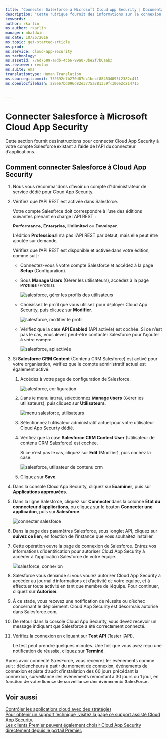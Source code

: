 ```yaml
---
title: "Connecter Salesforce à Microsoft Cloud App Security | Documentation Microsoft"
description: "Cette rubrique fournit des informations sur la connexion de Salesforce à Cloud App Security à l’aide du connecteur API."
keywords: 
author: rkarlin
ms.author: rkarlin
manager: mbaldwin
ms.date: 10/26/2016
ms.topic: get-started-article
ms.prod: 
ms.service: cloud-app-security
ms.technology: 
ms.assetid: 776d7589-acdb-4cb6-99a0-3be2f7b6aab2
ms.reviewer: reutam
ms.suite: ems
translationtype: Human Translation
ms.sourcegitcommit: 759692e7b270d87dc1becf88453d095f2382c411
ms.openlocfilehash: 28ce67bd096d82e3775a281359fc100e2c214715


---
```



# <a name="connect-salesforce-to-microsoft-cloud-app-security"></a>Connecter Salesforce à Microsoft Cloud App Security
Cette section fournit des instructions pour connecter Cloud App Security à votre compte Salesforce existant à l’aide de l’API du connecteur d’applications.  
  
## <a name="how-to-connect-salesforce-to-cloud-app-security"></a>Comment connecter Salesforce à Cloud App Security  
  
1.  Nous vous recommandons d’avoir un compte d’administrateur de service dédié pour Cloud App Security.  
  
2.  Vérifiez que l’API REST est activée dans Salesforce.  
  
     Votre compte Salesforce doit correspondre à l’une des éditions suivantes prenant en charge l’API REST :  
  
     **Performance**, **Enterprise**, **Unlimited** ou **Developer**.  
  
     L’édition **Professional** n’a pas l’API REST par défaut, mais elle peut être ajoutée sur demande.  
  
     Vérifiez que l’API REST est disponible et activée dans votre édition, comme suit :  
  
    -   Connectez-vous à votre compte Salesforce et accédez à la page **Setup** (Configuration).  
  
    -   Sous **Manage Users** (Gérer les utilisateurs), accédez à la page **Profiles** (Profils).  
  
         ![salesforce, gérer les profils des utilisateurs](./media/salesforce-manageusers-profiles.png "salesforce manageusers profiles")  
  
    -   Choisissez le profil que vous utilisez pour déployer Cloud App Security, puis cliquez sur **Modifier**.  
  
         ![salesforce, modifier le profil](./media/salesforce-edit-profile.png "salesforce edit profile")  
  
    -   Vérifiez que la case **API Enabled** (API activée) est cochée. Si ce n’est pas le cas, vous devez peut-être contacter Salesforce pour l’ajouter à votre compte.  
  
         ![salesforce, api activée](./media/salesforce-api-enabled.png "salesforce api enabled")  
  
3.  Si **Salesforce CRM Content** (Contenu CRM Salesforce) est activé pour votre organisation, vérifiez que le compte administratif actuel est également activé.  
  
    1.  Accédez à votre page de configuration de Salesforce.  
  
         ![salesforce, configuration](./media/salesforce-setup.png "salesforce setup")  
  
    2.  Dans le menu latéral, sélectionnez **Manage Users** (Gérer les utilisateurs), puis cliquez sur **Utilisateurs**.  
  
         ![menu salesforce, utilisateurs](./media/salesforce-menu-users.png "salesforce menu users")  
  
    3.  Sélectionnez l’utilisateur administratif actuel pour votre utilisateur Cloud App Security dédié.  
  
    4.  Vérifiez que la case **Salesforce CRM Content User** (Utilisateur de contenu CRM Salesforce) est cochée.  
  
         Si ce n’est pas le cas, cliquez sur **Edit** (Modifier), puis cochez la case.  
  
         ![salesforce, utilisateur de contenu crm](./media/salesforce-crm-content-user.png "salesforce crm content user")  
  
    5.  Cliquez sur **Save**.  
  
4.  Dans la console Cloud App Security, cliquez sur **Examiner**, puis sur **Applications approuvées**.  
  
5.  Dans la ligne Salesforce, cliquez sur **Connecter** dans la colonne **État du connecteur d’applications**, ou cliquez sur le bouton **Connecter une application**, puis sur **Salesforce**.  
  
     ![connecter salesforce](./media/connect-salesforce.png "connect salesforce")  
  
6.  Dans la page des paramètres Salesforce, sous l’onglet API, cliquez sur **suivez ce lien**, en fonction de l’instance que vous souhaitez installer.  
  
7.  Cette opération ouvre la page de connexion de Salesforce. Entrez vos informations d’identification pour autoriser Cloud App Security à accéder à l’application Salesforce de votre équipe.  
  
     ![salesforce, connexion](./media/salesforce-logon.png "salesforce logon")  
  
8.  Salesforce vous demande si vous voulez autoriser Cloud App Security à accéder au journal d’informations et d’activité de votre équipe, et à effectuer toute activité en tant que membre de l’équipe. Pour continuer, cliquez sur **Autoriser**.  
  
9. À ce stade, vous recevez une notification de réussite ou d’échec concernant le déploiement. Cloud App Security est désormais autorisé dans Salesforce.com.  
  
10. De retour dans la console Cloud App Security, vous devez recevoir un message indiquant que Salesforce a été correctement connecté.  
  
11. Vérifiez la connexion en cliquant sur **Test API** (Tester l’API).  
  
     Le test peut prendre quelques minutes. Une fois que vous avez reçu une notification de réussite, cliquez sur **Terminé**.  
  
  
Après avoir connecté SalesForce, vous recevrez les événements comme suit : déclencheurs à partir du moment de connexion, événements de connexion et piste d’audit d’installation des 60 jours précédant la connexion, surveillance des événements remontant à 30 jours ou 1 jour, en fonction de votre licence de surveillance des événements SalesForce.
  
## <a name="see-also"></a>Voir aussi  
[Contrôler les applications cloud avec des stratégies](control-cloud-apps-with-policies.md)   
[Pour obtenir un support technique, visitez la page de support assisté Cloud App Security.](http://support.microsoft.com/oas/default.aspx?prid=16031)   
[Les clients Premier peuvent également choisir Cloud App Security directement depuis le portail Premier.](https://premier.microsoft.com/)  
  
  


<!--HONumber=Nov16_HO3-->


